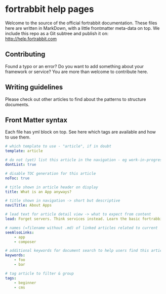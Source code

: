 fortrabbit help pages
=====================

Welcome to the source of the official fortrabbit documentation. These files here are written in MarkDown, with a little frontmatter meta-data on top. We include this repo as a Git subtree and publish it on: http://help.fortrabbit.com


Contributing
------------

Found a typo or an error? Do you want to add something about your framework or service? You are more than welcome to contribute here. 



Writing guidelines
------------------

Please check out other articles to find about the patterns to structure documents.



Front Matter syntax
------------------

Each file has yml block on top. See here which tags are available and how to use them.



```yaml
# which template to use - "article", if in doubt
template: article

# do not (yet) list this article in the navigation - eg work-in-progress
dontList: true

# disable TOC generation for this article
noToc: true

# title shown in article header on display
title: What is an App anyways?

# title shown in navigation -> short but descriptive
naviTitle: About Apps

# lead text for article detail view -> what to expect from content
lead: Forget servers. Think services instead. Learn the basic fortrabbit concepts.

# names (=filename without .md) of linked articles related to current
seeAlsoLinks:
    - app
    - composer

# additional keywords for document search to help users find this article
keywords:
    - foo
    - bar

# tag article to filter & group
tags: 
    - beginner
    - cms
```